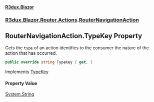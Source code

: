 #### [R3dux.Blazor](R3dux.Blazor.md 'R3dux.Blazor')
### [R3dux.Blazor.Router.Actions](R3dux.Blazor.md#R3dux.Blazor.Router.Actions 'R3dux.Blazor.Router.Actions').[RouterNavigationAction](RouterNavigationAction.md 'R3dux.Blazor.Router.Actions.RouterNavigationAction')

## RouterNavigationAction.TypeKey Property

Gets the `type` of an action identifies to the consumer the nature of the action that has occurred.

```csharp
public override string TypeKey { get; }
```

Implements [TypeKey](https://docs.microsoft.com/en-us/dotnet/api/R3dux.IKeyedAction.TypeKey 'R3dux.IKeyedAction.TypeKey')

#### Property Value
[System.String](https://docs.microsoft.com/en-us/dotnet/api/System.String 'System.String')